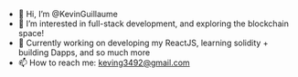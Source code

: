 - 👋 Hi, I’m @KevinGuillaume
- 👀 I’m interested in full-stack development, and exploring the blockchain space!
- 🌱 Currently working on developing my ReactJS, learning solidity + building Dapps, and so much more
- 📫 How to reach me: keving3492@gmail.com

<!---
KevinGuillaume/KevinGuillaume is a ✨ special ✨ repository because its `README.md` (this file) appears on your GitHub profile.
You can click the Preview link to take a look at your changes.
--->
